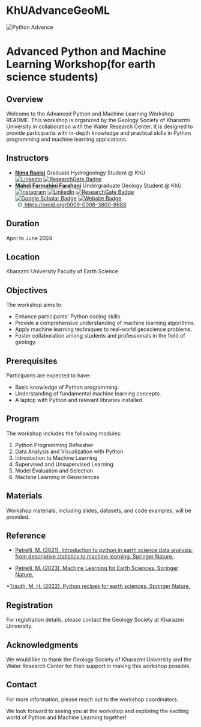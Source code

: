 # KhUAdvanceGeoML
![Python Advance](https://github.com/aradfarahani/KhUAdvanceML/assets/90475349/363d39f1-c220-45dc-a3c6-7c9c9b9e3724)
# Advanced Python and Machine Learning Workshop(for earth science students)

## Overview
Welcome to the Advanced Python and Machine Learning Workshop README. This workshop is organized by the Geology Society of Kharazmi University in collaboration with the Water Research Center. It is designed to provide participants with in-depth knowledge and practical skills in Python programming and machine learning applications.

## Instructors
- [**Nima Raeisi**](https://github.com/NimaRaeisi)
Graduate Hydrogeology Student @ KhU<br>
[![LinkedIn](https://img.shields.io/badge/LinkedIn-%230077B5.svg?logo=linkedin&logoColor=white)](https://linkedin.com/in/nimaraeisi)  [![ResearchGate Badge](https://img.shields.io/badge/Research-Gate-9cf)](https://www.researchgate.net/profile/Nima-Raeisi-2)
- [**Mahdi Farmahini Farahani**](https://github.com/aradfarahani)
Undergraduate Geology Student @ KhU <br>
[![Instagram](https://img.shields.io/badge/Instagram-%23E4405F.svg?logo=Instagram&logoColor=white)](https://instagram.com/arad.farahani) [![LinkedIn](https://img.shields.io/badge/LinkedIn-%230077B5.svg?logo=linkedin&logoColor=white)](https://linkedin.com/in/aradfarahani) [![ResearchGate Badge](https://img.shields.io/badge/Research-Gate-9cf)](https://www.researchgate.net/profile/Mahdi-Farmahini-Farahani) [![Google Scholar Badge](https://img.shields.io/badge/Google-Scholar-lightgrey)](https://scholar.google.com/citations?user=kUQR1egAAAAJ&hl=en) [![Website Badge](https://img.shields.io/badge/My-Website-red)](http://mahdifarmahinifarahani.cvbuilder.me/en) <br> <a
    id="cy-effective-orcid-url"
    class="underline"
     href="https://orcid.org/0009-0008-3800-8688"
     target="orcid.widget"
     rel="me noopener noreferrer"
     style="vertical-align: top">
     <img
        src="https://orcid.org/sites/default/files/images/orcid_16x16.png"
        style="width: 1em; margin-inline-start: 0.5em"
        alt="ORCID iD icon"/>
      https://orcid.org/0009-0008-3800-8688
## Duration
April to June 2024

## Location
Kharazmi University Faculty of Earth Science

## Objectives
The workshop aims to:
- Enhance participants' Python coding skills.
- Provide a comprehensive understanding of machine learning algorithms.
- Apply machine learning techniques to real-world geoscience problems.
- Foster collaboration among students and professionals in the field of geology.

## Prerequisites
Participants are expected to have:
- Basic knowledge of Python programming.
- Understanding of fundamental machine learning concepts.
- A laptop with Python and relevant libraries installed.

## Program
The workshop includes the following modules:
1. Python Programming Refresher
2. Data Analysis and Visualization with Python
3. Introduction to Machine Learning
4. Supervised and Unsupervised Learning
5. Model Evaluation and Selection
6. Machine Learning in Geosciences

## Materials
Workshop materials, including slides, datasets, and code examples, will be provided.

## Reference
* [Petrelli, M. (2021). Introduction to python in earth science data analysis: from descriptive statistics to machine learning. Springer Nature.](https://link.springer.com/book/10.1007/978-3-030-78055-5)

* [Petrelli, M. (2023). Machine Learning for Earth Sciences. Springer Nature.](https://www.springerprofessional.de/en/machine-learning-for-earth-sciences/26078378)
  
*[Trauth, M. H. (2022). Python recipes for earth sciences. Springer Nature.](https://link.springer.com/book/10.1007/978-3-031-07719-7)

## Registration
For registration details, please contact the Geology Society at Kharazmi University.

## Acknowledgments
We would like to thank the Geology Society of Kharazmi University and the Water Research Center for their support in making this workshop possible.

## Contact
For more information, please reach out to the workshop coordinators.

We look forward to seeing you at the workshop and exploring the exciting world of Python and Machine Learning together!
